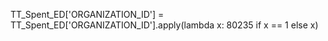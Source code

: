 TT_Spent_ED['ORGANIZATION_ID'] = TT_Spent_ED['ORGANIZATION_ID'].apply(lambda x: 80235 if x == 1 else x)
